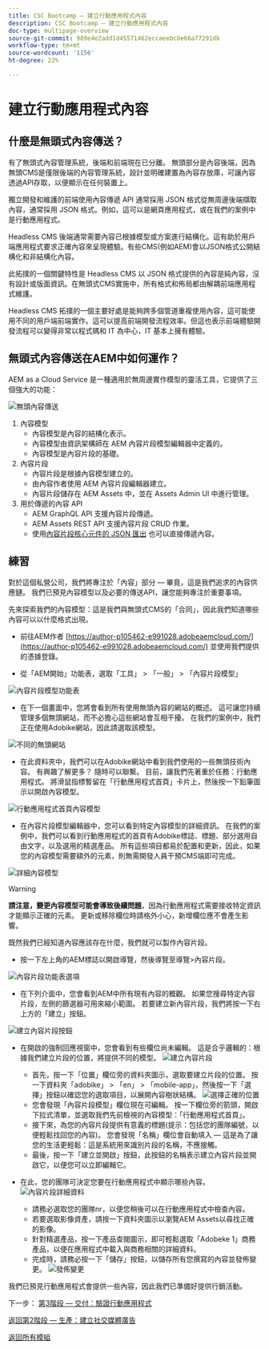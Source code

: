 ```yaml
---
title: CSC Bootcamp — 建立行動應用程式內容
description: CSC Bootcamp — 建立行動應用程式內容
doc-type: multipage-overview
source-git-commit: 989e4e2add1d45571462eccaeebcbe66a77291db
workflow-type: tm+mt
source-wordcount: '1156'
ht-degree: 22%

---
```


# 建立行動應用程式內容

## 什麼是無頭式內容傳送？

有了無頭式內容管理系統，後端和前端現在已分離。 無頭部分是內容後端，因為無頭CMS是僅限後端的內容管理系統，設計並明確建置為內容存放庫，可讓內容透過API存取，以便顯示在任何裝置上。

獨立開發和維護的前端使用內容傳遞 API 通常採用 JSON 格式從無周邊後端擷取內容，通常採用 JSON 格式。例如，這可以是網頁應用程式，或在我們的案例中是行動應用程式。

Headless CMS 後端通常需要內容已根據模型或方案進行結構化。這有助於用戶端應用程式要求正確內容來呈現體驗。有些CMS(例如AEM)會以JSON格式公開結構化和非結構化內容。

此拓撲的一個關鍵特性是 Headless CMS 以 JSON 格式提供的內容是純內容，沒有設計或版面資訊。在無頭式CMS實施中，所有格式和佈局都由解耦前端應用程式維護。

Headless CMS 拓撲的一個主要好處是能夠跨多個管道重複使用內容，這可能使用不同的用戶端前端實作。這可以提高前端開發流程效率。但這也表示前端體驗開發流程可以變得非常以程式碼和 IT 為中心，IT 基本上擁有體驗。

## 無頭式內容傳送在AEM中如何運作？

AEM as a Cloud Service 是一種適用於無周邊實作模型的靈活工具，它提供了三個強大的功能：

![無頭內容傳送](./images/prod-app-headless.png)

1. 內容模型
   - 內容模型是內容的結構化表示。
   - 內容模型由資訊架構師在 AEM 內容片段模型編輯器中定義的。
   - 內容模型是內容片段的基礎。
1. 內容片段
   - 內容片段是根據內容模型建立的。
   - 由內容作者使用 AEM 內容片段編輯器建立。
   - 內容片段儲存在 AEM Assets 中，並在 Assets Admin UI 中進行管理。
1. 用於傳遞的內容 API
   - AEM GraphQL API 支援內容片段傳遞。
   - AEM Assets REST API 支援內容片段 CRUD 作業。
   - 使用[內容片段核心元件的 JSON 匯出](https://experienceleague.adobe.com/docs/experience-manager-core-components/using/components/content-fragment-component.html?lang=en) 也可以直接傳遞內容。

## 練習

對於這個私營公司，我們將專注於「內容」部分 — 畢竟，這是我們追求的內容供應鏈。 我們已預見內容模型以及必要的傳送API，讓您能夠專注於重要事項。

先來探索我們的內容模型：這是我們與無頭式CMS的「合同」，因此我們知道哪些內容可以以什麼格式出現。

- 前往AEM作者 [https://author-p105462-e991028.adobeaemcloud.com/](https://author-p105462-e991028.adobeaemcloud.com/) 並使用我們提供的憑據登錄。

- 從「AEM開始」功能表，選取「工具」 > 「一般」 > 「內容片段模型」

![內容片段模型功能表](./images/prod-app-cfm.png)

- 在下一個畫面中，您將會看到所有使用無頭內容的網站的概述。 這可讓您持續管理多個無頭網站，而不必擔心這些網站會互相干擾。 在我們的案例中，我們正在使用Adobike網站，因此請選取該模型。

![不同的無頭網站](./images/prod-app-cfm-folder.png)

- 在此資料夾中，我們可以在Adobike網站中看到我們使用的一些無頭技術內容。 有興趣了解更多？ 隨時可以聯繫。 目前，讓我們先著重於任務：行動應用程式。 將滑鼠指標暫留在「行動應用程式首頁」卡片上，然後按一下鉛筆圖示以開啟內容模型。

![行動應用程式首頁內容模型](./images/prod-app-created-cfm.png)

- 在內容片段模型編輯器中，您可以看到特定內容模型的詳細資訊。 在我們的案例中，我們可以看到行動應用程式的首頁有Adobike標誌、標題、部分選用自由文字，以及選用的精選產品。 所有這些項目都易於配置和更新，因此，如果您的內容模型需要額外的元素，則無需開發人員干預CMS端即可完成。

![詳細內容模型](./images/prod-app-cfm-details.png)

>[!WARNING]
>
> **請注意，變更內容模型可能會導致後續問題**，因為行動應用程式需要接收特定資訊才能顯示正確的元素。 更新或移除欄位時請格外小心，新增欄位應不會產生影響。

既然我們已經知道內容應該存在什麼，我們就可以製作內容片段。

- 按一下左上角的AEM標誌以開啟導覽，然後導覽至導覽\>內容片段。

![內容片段功能表選項](./images/prod-cf-ui.png)

- 在下列介面中，您會看到AEM中所有現有內容的概觀。 如果您搜尋特定內容片段，左側的篩選器可用來縮小範圍。 若要建立新內容片段，我們將按一下右上方的「建立」按鈕。

![建立內容片段按鈕](./images/prod-app-create-cf.png)

- 在開啟的強制回應視窗中，您會看到有些欄位尚未編輯。 這是合乎邏輯的：根據我們建立片段的位置，將提供不同的模型。
   ![建立內容片段](./images/prod-app-create-cf-details.png)
   - 首先，按一下「位置」欄位旁的資料夾圖示，選取要建立片段的位置。 按一下資料夾「adobike」 \> 「en」 \> 「mobile-app」，然後按一下「選擇」按鈕以確認您的選取項目，以展開內容樹狀結構。
      ![選擇正確的位置](./images/prod-app-folder.png)
   - 您會發現「內容片段模型」欄位現在可編輯。 按一下欄位旁的箭頭，開啟下拉式清單，並選取我們先前檢視的內容模型：「行動應用程式首頁」。
   - 接下來，為您的內容片段提供有意義的標題(提示：包括您的團隊編號，以便輕鬆找回您的內容)。 您會發現「名稱」欄位會自動填入 — 這是為了讓您的生活更輕鬆：這是系統用來識別片段的名稱，不應接觸。
   - 最後，按一下「建立並開啟」按鈕，此按鈕的名稱表示建立內容片段並開啟它，以便您可以立即編輯它。

- 在此，您的團隊可決定您要在行動應用程式中顯示哪些內容。 ![內容片段詳細資料](./images/prod-cf-details.png)
   - 請務必選取您的團隊nr，以便您稍後可以在行動應用程式中檢查內容。
   - 若要選取影像資產，請按一下資料夾圖示以瀏覽AEM Assets以尋找正確的影像。
   - 針對精選產品，按一下產品查閱圖示，即可輕鬆選取「Adobeke 1」商務產品，以便在應用程式中載入與商務相關的詳細資料。
   - 完成時，請務必按一下「儲存」按鈕，以儲存所有您撰寫的內容並發佈變更。
      ![發佈變更](./images/prod-app-publish.png)

我們已預見行動應用程式會提供一些內容，因此我們已準備好提供行銷活動。


下一步： [第3階段 — 交付：驗證行動應用程式](../delivery/app.md)

[返回第2階段 — 生產：建立社交媒體廣告](./social.md)

[返回所有模組](../../overview.md)
